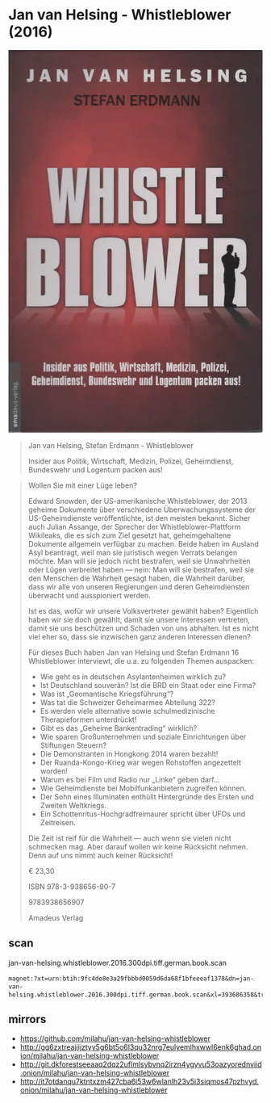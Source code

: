 # Jan van Helsing - Whistleblower (2016)

![Jan van Helsing - Whistleblower](cover.webp)

<blockquote>

Jan van Helsing, Stefan Erdmann - Whistleblower

Insider aus Politik, Wirtschaft, Medizin, Polizei, Geheimdienst, Bundeswehr und Logentum packen aus!

</blockquote>

<blockquote>

Wollen Sie mit einer Lüge leben?

Edward Snowden, der US-amerikanische Whistleblower,
der 2013 geheime Dokumente über verschiedene Überwachungssysteme der US-Geheimdienste veröffentlichte,
ist den meisten bekannt.
Sicher auch Julian Assange, der Sprecher der Whistleblower-Plattform Wikileaks,
die es sich zum Ziel gesetzt hat,
geheimgehaltene Dokumente allgemein verfügbar zu machen.
Beide haben im Ausland Asyl beantragt, weil man sie juristisch wegen Verrats belangen möchte.
Man will sie jedoch nicht bestrafen, weil sie Unwahrheiten oder Lügen verbreitet haben — nein:
Man will sie bestrafen, weil sie den Menschen die Wahrheit gesagt haben,
die Wahrheit darüber,
dass wir alle von unseren Regierungen und deren Geheimdiensten überwacht und ausspioniert werden.

Ist es das, wofür wir unsere Volksvertreter gewählt haben?
Eigentlich haben wir sie doch gewählt, damit sie unsere Interessen vertreten,
damit sie uns beschützen und Schaden von uns abhalten.
Ist es nicht viel eher so, dass sie inzwischen ganz anderen Interessen dienen?

Für dieses Buch haben Jan van Helsing und Stefan Erdmann 16 Whistleblower interviewt,
die u.a. zu folgenden Themen auspacken:

- Wie geht es in deutschen Asylantenheimen wirklich zu?
- Ist Deutschland souverän? Ist die BRD ein Staat oder eine Firma?
- Was ist „Geomantische Kriegsführung“?
- Was tat die Schweizer Geheimarmee Abteilung 322?
- Es werden viele alternative sowie schulmedizinische Therapieformen unterdrückt!
- Gibt es das „Geheime Bankentrading“ wirklich?
- Wie sparen Großunternehmen und soziale Einrichtungen über Stiftungen Steuern?
- Die Demonstranten in Hongkong 2014 waren bezahlt!
- Der Ruanda-Kongo-Krieg war wegen Rohstoffen angezettelt worden!
- Warum es bei Film und Radio nur „Linke“ geben darf...
- Wie Geheimdienste bei Mobilfunkanbietern zugreifen können.
- Der Sohn eines Illuminaten enthüllt Hintergründe des Ersten und Zweiten Weltkriegs.
- Ein Schottenritus-Hochgradfreimaurer spricht über UFOs und Zeitreisen.

Die Zeit ist reif für die Wahrheit — auch wenn sie vielen nicht schmecken mag.
Aber darauf wollen wir keine Rücksicht nehmen. Denn auf uns nimmt auch keiner Rücksicht!

€ 23,30

ISBN 978-3-938656-90-7

9783938656907

Amadeus Verlag

</blockquote>

## scan

jan-van-helsing.whistleblower.2016.300dpi.tiff.german.book.scan

```
magnet:?xt=urn:btih:9fc4de8e3a29fbbbd0059d6da68f1bfeeeaf1378&dn=jan-van-helsing.whistleblower.2016.300dpi.tiff.german.book.scan&xl=393686358&tr=udp%3A%2F%2F45.9.60.30%3A6969%2Fannounce&tr=udp%3A%2F%2F185.216.179.62%3A25%2Fannounce&tr=udp%3A%2F%2F93.158.213.92%3A1337%2Fannounce&tr=udp%3A%2F%2F107.189.2.131%3A1337%2Fannounce&tr=udp%3A%2F%2F5.255.124.190%3A6969%2Fannounce&tr=udp%3A%2F%2F5.45.69.185%3A6969%2Fannounce&tr=http%3A%2F%2Fopentracker.r4sas.i2p%2Fa
```

## mirrors

- https://github.com/milahu/jan-van-helsing-whistleblower
- http://gg6zxtreajiijztyy5g6bt5o6l3qu32nrg7eulyemlhxwwl6enk6ghad.onion/milahu/jan-van-helsing-whistleblower
- http://git.dkforestseeaaq2dqz2uflmlsybvnq2irzn4ygyvu53oazyorednviid.onion/milahu/jan-van-helsing-whistleblower
- http://it7otdanqu7ktntxzm427cba6i53w6wlanlh23v5i3siqmos47pzhvyd.onion/milahu/jan-van-helsing-whistleblower
